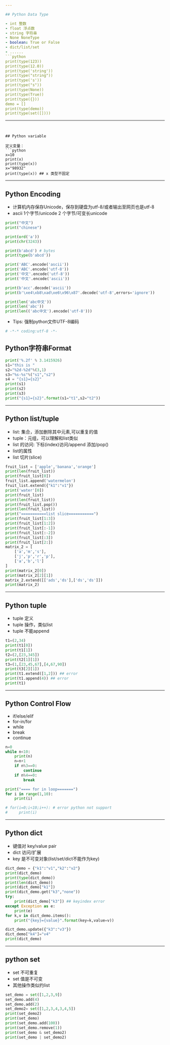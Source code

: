 ```yaml
---

## Python Data Type

- int 整数
- float 浮点数
- string 字符串
- None NoneType
- boolean: True or False
- dict/list/set
- ......
```python
print(type(123))
print(type(12.0))
print(type('string'))
print(type("string"))
print(type('s'))
print(type("s"))
print(type(None))
print(type(True))
print(type({}))
demo = []
print(type(demo))
print(type(set([])))
```
---
```


## Python variable

定义变量：
```python
x=10
print(x)
print(type(x))
x="98932"
print(type(x)) ## x 类型不固定
```
---

## Python Encoding

- 计算机内存保存Unicode，保存到硬盘为utf-8/或者输出至网页也是utf-8
- ascii 1个字节/unicode 2 个字节/可变长unicode
```python
print("中文")
print("chinese")
```

```python
print(ord('a'))
print(chr(3243))
```

```python
print(b'abcd') # bytes
print(type(b'abcd'))
```

```python
print('ABC'.encode('ascii'))
print('ABC'.encode('utf-8'))
print('中文'.encode('utf-8'))
print('中文'.encode('ascii'))
```

```python
print(b'acc'.decode('ascii'))
print(b'\xe4\xb8\xad\xe6\x96\x87'.decode('utf-8',errors='ignore'))
```

```python
print(len('abc中文'))
print(len('abc'))
print(len(('abc中文').encode('utf-8')))
```
- Tips: 强制python文件UTF-8编码

```python
# -*-* coding:utf-8 -*-
```

## Python字符串Format
```python
print('%.2f' % 3.1415926)
s1="this is "
s2="%2d-%2d"%(3,1)
s3="%s-%s"%("s1","s2")
s4 = "{s1}={s2}"
print(s1)
print(s2)
print(s3)
print("{s1}={s2}".format(s1="t1",s2="t2"))
```
---

## Python list/tuple

- list: 集合，添加删除其中元素,可以重复的值
- tuple：元组，可以理解和list类似
- list 的访问: 下标(index)访问/append 添加/pop()
- list的属性
- list 切片(slice)
```python
fruit_list = ['apple','banana','orange']
print(len(fruit_list))
print(fruit_list[0])
fruit_list.append('watermelon')
fruit_list.extend({"k1":"v1"})
print('water'[0])
print(fruit_list)
print(len(fruit_list))
print(fruit_list.pop())
print(len(fruit_list))
print("===========list slice===========")
print(fruit_list[1:3]) 
print(fruit_list[1:2])
print(fruit_list[:-1])
print(fruit_list[:-2])
print(fruit_list[:3])
print(fruit_list[2:])
matrix_2 = [
    ['a','m','s'],
    ['j','p','r','p'],
    ['a','b','l']
]
print(matrix_2[0])
print(matrix_2[2][1])
matrix_2.extend([['ads','ds'],['ds','ds']])
print(matrix_2)
```
---

## Python tuple

- tuple 定义
- tuple 操作，类似list
- tuple 不能append
```python
t1=(2,34)
print(t1[0])
print(t1[1])
t2=(2,[23,345])
print(t2[1][1])
t3=(1,[23,45,67],[4,67,90])
print(t3[2][1])
print(t1.extend([1,2])) ## error
print(t1.append(4)) ## error
print(t1)
```
---

## Python Control Flow

- if/else/elif
- for-in/for
- while
- break
- continue
```python
n=0
while n<10:
    print(n)
    n=n+1
    if n%3==0:
        continue
    if n%4==0:
        break

print("==== for in loop=======")
for i in range(1,10):
    print(i)

# for(i=0;i<10;i++): # error python not support
#     print(i)
```
---

## Python dict 

- 键值对 key/value pair
- dict 访问/扩展
- key 是不可变对象(list/set/dict不能作为key)
```python
dict_demo = {"k1":"v1","k2":"v2"}
print(dict_demo)
print(type(dict_demo))
print(len(dict_demo))
print(dict_demo["k1"])
print(dict_demo.get("k3","none"))
try:
    print(dict_demo["k3"]) ## keyindex error
except Exception as e:
    print(e)
for k,v in dict_demo.items():
    print("{key}={value}".format(key=k,value=v))

dict_demo.update({"k3":"v3"})
dict_demo["k4"]="v4"
print(dict_demo)


```
---

## python set

- set 不可重复
- set 值是不可变
- 其他操作类似约list
```python
set_demo = set([1,2,3,9])
set_demo.add(4)
set_demo.add(2)
set_demo2= set([1,2,3,4,3,4,5])
print(set_demo2)
print(set_demo)
print(set_demo.add(100))
print(set_demo.remove(1))
print(set_demo & set_demo2)
print(set_demo | set_demo2)
```

